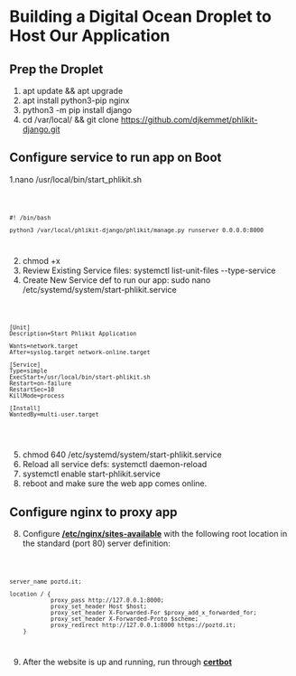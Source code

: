 # Building a Digital Ocean Droplet to Host Our Application


## Prep the Droplet
1. apt update && apt upgrade
2. apt install python3-pip nginx
3. python3 -m pip install django
4. cd /var/local/ && git clone https://github.com/djkemmet/phlikit-django.git


## Configure service to run app on Boot
1.nano /usr/local/bin/start_phlikit.sh

<code>

    #! /bin/bash

    python3 /var/local/phlikit-django/phlikit/manage.py runserver 0.0.0.0:8000

</code>

2. chmod +x
3. Review Existing Service files: systemctl list-unit-files --type-service
4. Create New Service def to run our app: sudo nano /etc/systemd/system/start-phlikit.service

<code>

    [Unit]
    Description=Start Phlikit Application    

    Wants=network.target
    After=syslog.target network-online.target

    [Service]
    Type=simple
    ExecStart=/usr/local/bin/start-phlikit.sh
    Restart=on-failure
    RestartSec=10
    KillMode=process

    [Install]
    WantedBy=multi-user.target

</code>
<br />

5. chmod 640 /etc/systemd/system/start-phlikit.service
6. Reload all service defs: systemctl daemon-reload
7. systemctl enable start-phlikit.service
8. reboot and make sure the web app comes online.


## Configure nginx to proxy app
8. Configure <b>[/etc/nginx/sites-available](https://mattsegal.dev/nginx-django-reverse-proxy-config.html)</b> with the following root location in the standard (port 80) server definition:

<code>

    server_name poztd.it;

    location / {
                proxy_pass http://127.0.0.1:8000;
                proxy_set_header Host $host;
                proxy_set_header X-Forwarded-For $proxy_add_x_forwarded_for;
                proxy_set_header X-Forwarded-Proto $scheme;
                proxy_redirect http://127.0.0.1:8000 https://poztd.it;
        }

</code>

9. After the website is up and running, run through <b>[certbot](https://certbot.eff.org)</b>

